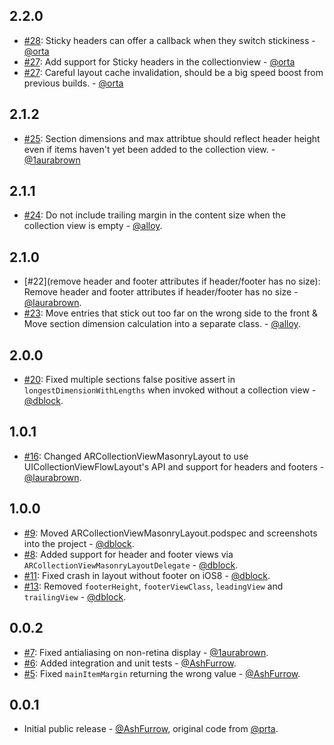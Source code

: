 2.2.0
-----

- [#28](https://github.com/ashfurrow/ARCollectionViewMasonryLayout/pull/29): Sticky headers can offer a callback when they switch stickiness - [@orta](https://github.com/orta)
- [#27](https://github.com/ashfurrow/ARCollectionViewMasonryLayout/pull/27): Add support for Sticky headers in the collectionview - [@orta](https://github.com/orta)
- [#27](https://github.com/ashfurrow/ARCollectionViewMasonryLayout/pull/27): Careful layout cache invalidation, should be a big speed boost from previous builds. - [@orta](https://github.com/orta)

2.1.2
-----

- [#25](https://github.com/ashfurrow/ARCollectionViewMasonryLayout/pull/25): Section dimensions and max attribtue should reflect header height even if items haven't yet been added to the collection view. - [@1aurabrown](https://github.com/1aurabrown)

2.1.1
-----
- [#24](https://github.com/ashfurrow/ARCollectionViewMasonryLayout/pull/24): Do not include trailing margin in the content size when the collection view is empty - [@alloy](https://github.com/alloy). 

2.1.0
-----
- [#22](remove header and footer attributes if header/footer has no size): Remove header and footer attributes if header/footer has no size - [@laurabrown](https://github.com/1aurabrown).
- [#23](https://github.com/ashfurrow/ARCollectionViewMasonryLayout/pull/23): Move entries that stick out too far on the wrong side to the front & Move section dimension calculation into a separate class. - [@alloy](https://github.com/alloy).

2.0.0
-----
- [#20](https://github.com/AshFurrow/ARCollectionViewMasonryLayout/pull/20): Fixed multiple sections false positive assert in `longestDimensionWithLengths` when invoked without a collection view - [@dblock](https://github.com/dblock).

1.0.1
-----
- [#16](https://github.com/AshFurrow/ARCollectionViewMasonryLayout/pull/16): Changed ARCollectionViewMasonryLayout to use UICollectionViewFlowLayout's API and support for headers and footers - [@laurabrown](https://github.com/1aurabrown).


1.0.0
-----

- [#9](https://github.com/AshFurrow/ARCollectionViewMasonryLayout/pull/9): Moved ARCollectionViewMasonryLayout.podspec and screenshots into the project - [@dblock](https://github.com/dblock).
- [#8](https://github.com/AshFurrow/ARCollectionViewMasonryLayout/issues/8): Added support for header and footer views via `ARCollectionViewMasonryLayoutDelegate` - [@dblock](https://github.com/dblock).
- [#11](https://github.com/AshFurrow/ARCollectionViewMasonryLayout/issues/11): Fixed crash in layout without footer on iOS8 - [@dblock](https://github.com/dblock).
- [#13](https://github.com/AshFurrow/ARCollectionViewMasonryLayout/pull/13): Removed `footerHeight`, `footerViewClass`, `leadingView` and `trailingView`  - [@dblock](https://github.com/dblock).

0.0.2
-----

- [#7](https://github.com/AshFurrow/ARCollectionViewMasonryLayout/pull/7): Fixed antialiasing on non-retina display - [@1aurabrown](https://github.com/1aurabrown).
- [#6](https://github.com/AshFurrow/ARCollectionViewMasonryLayout/pull/6): Added integration and unit tests - [@AshFurrow](https://github.com/AshFurrow).
- [#5](https://github.com/AshFurrow/ARCollectionViewMasonryLayout/issues/5): Fixed `mainItemMargin` returning the wrong value - [@AshFurrow](https://github.com/AshFurrow).

0.0.1
-----

- Initial public release - [@AshFurrow](https://github.com/AshFurrow), original code from [@prta](https://github.com/orta).
